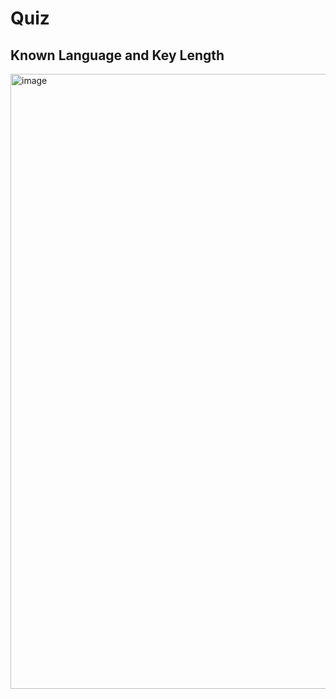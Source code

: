 # Quiz
## Known Language and Key Length
<img width="984" alt="image" src="https://user-images.githubusercontent.com/113123500/211428902-bcb50d47-70b7-47c7-a516-015cfc5db349.png">
